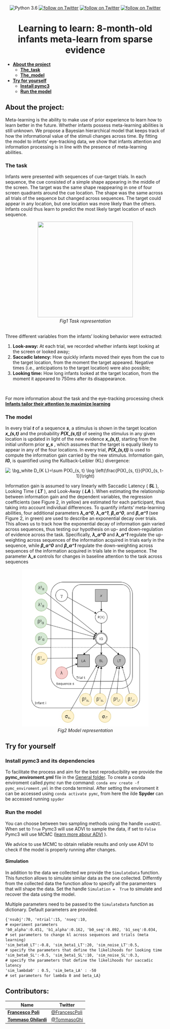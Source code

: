  
<p align="center">
  <img src="https://img.shields.io/badge/python-3.6-green.svg"
              alt="Python 3.6">
  <a href="the url to paper">
          <img src="https://img.shields.io/badge/Doi-the actual doi-blue.svg"
              alt="follow on Twitter"></a>
  <a href="https://twitter.com/intent/follow?screen_name=francescpoli">
          <img src="https://img.shields.io/twitter/follow/francescpoli?style=social&logo=twitter"
              alt="follow on Twitter"></a>
  <a href="https://twitter.com/intent/follow?screen_name=tommasoghi">
          <img src="https://img.shields.io/twitter/follow/tommasoghi?style=social&logo=twitter"
              alt="follow on Twitter"></a>
</p>
   
      
<h1 align="center">Learning to learn: 8-month-old infants meta-learn from sparse evidence</h1>




- **[About the project](#about-the-project)**
  - **[The_task](#the-task)**
  - **[The_model](#the-model)**
- **[Try for yourself](#try-for-yourself )**
	- **[Install pymc3](#install-pymc3-and-its-dependencies)**
	- **[Run the model](#run-the-model)**



## About the project:
Meta-learning is the ability to make use of prior experience to learn how to learn better in the future. Whether infants possess meta-learning abilities is still unknown. We propose a Bayesian hierarchical model that keeps track of how the informational value of the stimuli changes across time. By fitting the model to infants’ eye-tracking data, we show that infants attention and information processing is in line with the presence of meta-learning abilities.


### The task
Infants were presented with sequences of cue-target trials. In each sequence, the cue consisted of a simple shape appearing in the middle of the screen. The target was the same shape reappearing in one of four screen quadrants around the cue location. The shape was the same across all trials of the sequence but changed across sequences. The target could appear in any location, but one location was more likely than the others. Infants could thus learn to predict the most likely target location of each sequence.
<br>
<p align="center">
  <img src="https://www.science.org/cms/10.1126/sciadv.abb5053/asset/07688eb0-7eb8-4560-ae8c-b60b72e79a1e/assets/graphic/abb5053-f1.jpeg" width="300" height="300" />
  <em><br>Fig1 Task representation</em>
</p>

<br>
Three different variables from the infants’ looking behavior were extracted:

1. **Look-away:** At each trial, we recorded whether infants kept looking at the screen or looked away;
2. **Saccadic latency:** How quickly infants moved their eyes from the cue to the target location, from the moment the target appeared. Negative times (i.e., anticipations to the target location) were also possible;
3. **Looking time:** How long infants looked at the target location, from the moment it appeared to 750ms after its disappearance.
<br>

For more information about the task and the eye-tracking processing check **[Infants tailor their attention to maximize learning](https://www.science.org/doi/10.1126/sciadv.abb5053)**


### The model

In every trial ***t*** of a sequence ***s***, a stimulus is shown in the target location ***x_(s,t)*** and the probability  ***P(X_(s,t))***  of seeing the stimulus in any given location is updated in light of the new evidence  ***x_(s,t)***,  starting from the initial uniform prior  ***γ_s*** , which assumes that the target is equally likely to appear in any of the four locations. In every trial,  ***P(X_(s,t))***  is used to compute the information gain carried by the new stimulus. Information gain, ***IG***,  is quantified using the Kullback-Leibler (KL) divergence: 

<p align="center">
 <img src="https://latex.codecogs.com/gif.image?\dpi{100}&space;\bg_white&space;D_{K&space;L}=\sum&space;P(X)_{s,&space;t}&space;\log&space;\left(\frac{P(X)_{s,&space;t}}{P(X)_{s,&space;t-1}}\right)" title="\bg_white D_{K L}=\sum P(X)_{s, t} \log \left(\frac{P(X)_{s, t}}{P(X)_{s, t-1}}\right)" />
</p>

Information gain is assumed to vary linearly with Saccadic Latency ( ***SL*** ), Looking Time ( ***LT*** ), and Look-Away ( ***LA*** ). When estimating the relationship between information gain and the dependent variables, the regression coefficients (see Figure 2, in yellow) are estimated for each participant, thus taking into account individual differences. To quantify infants’ meta-learning abilities, four additional parameters ***λ_α^0***,  ***λ_α^1***, ***β_α^0***,  and  ***β_α^1***  (see Figure 2, in green) are used to describe an exponential decay over trials. This allows us to track how the exponential decay of information gain varied across sequences, thus testing our hypothesis on up- and down-regulation of evidence   across the task. Specifically, ***λ_α^0***  and  ***λ_α^1***  regulate the up-weighting across sequences of the information acquired in trials early in the sequence, while ***β_α^0***  and  ***β_α^1***  regulate the down-weighting across sequences of the information acquired in trials late in the sequence. The parameter  ***λ_s***  controls for changes in baseline attention to the task across sequences

<p align="center">
  <img src="https://github.com/TommasoGhilardi/LearningToLearn/blob/main/model.jpg" width="400" />
  <em><br>Fig2 Model representation</em>
</p>



## Try for yourself 

### Install pymc3 and its dependencies
To facilitate the process and aim for the best reproducibility we provide the **pymc_enviroment.yml** file in the [General folder](https://github.com/TommasoGhilardi/LearningToLearn/tree/main/General). To create a conda enviroment called *pymc* run the command:  ```conda env create -f pymc_enviroment.yml``` in the conda terminal.
After setting the enviroment it can be accessed using ```conda activate pymc```, from here the ilde **Spyder** can be accessed running ```spyder```

### Run the model


You can choose between two sampling methods using the handle ```useADVI```. When set to ```True``` Pymc3 will use ADVI to sample the data, if set to ```False``` Pymc3 will use MCMC ([learn more abour ADVI](https://arxiv.org/pdf/1603.00788.pdf) ).

We advice to use MCMC to obtain reliable results and only use ADVI to check if the model is properly running after changes.

#### Simulation
In addition to the data we collected we provide the ```SimulateData``` function. This function allows to simulate similar data as the one collected. Differntly from the collected data the function allow to specify all the paramenters that will shape the data. Set the handle ```Simulation =  True``` to simulate and recover the data using the model.

Multiple parameters need to be passed to the ```SimulateData``` function as dictionary. Default parameters are provided.
```
{'nsubj':70, 'ntrial':15, 'nseq':10,                                  # experiment parameters
'b0_alpha':0.451, 'b1_alpha':0.162, 'b0_seq':0.092, 'b1_seq':0.034,   # set parameters to change kl across sequences and trials (meta learning) 
'sim_beta0_LT':-0.8, 'sim_beta1_LT':20, 'sim_noise_LT':0.5,           # specify the parameters that define the likelihoods for looking time
'sim_beta0_SL':-0.5, 'sim_beta1_SL':10, 'sim_noise_SL':0.3,           # specify the parameters that define the likelihoods for saccadic latency
'sim_lambda0' : 0.5, 'sim_beta_LA' : -50                              # set parameters for lambda 0 and beta_LA}
 ```

## Contributors:

|Name     |  Twitter  | 
|---------|-----------------|
|__[Francesco Poli](https://francescopoli.weebly.com/)__| [@FrancescPoli](https://twitter.com/francescpoli) |
|__[Tommaso Ghilardi](tommasoghilardi.github.io/])__ | [@TommasoGhi](https://twitter.com/tommasoghi) |

